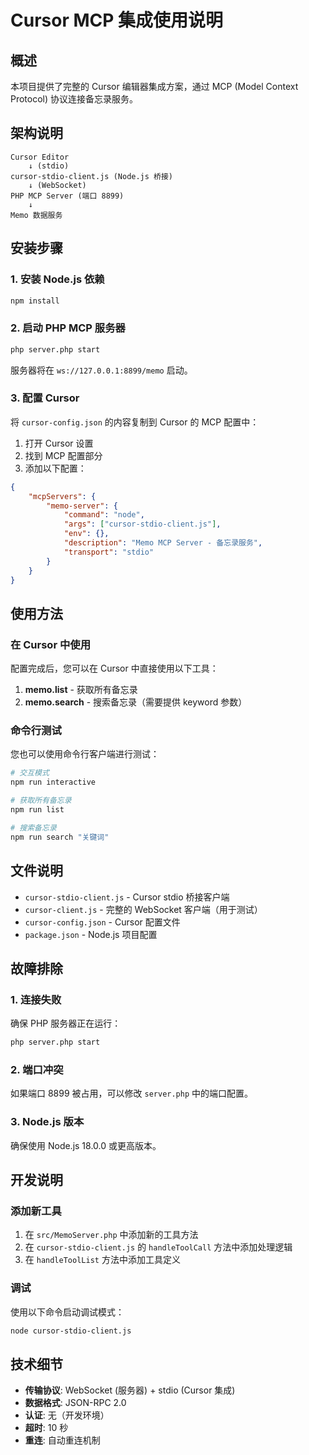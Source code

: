 # Cursor MCP 集成使用说明

## 概述

本项目提供了完整的 Cursor 编辑器集成方案，通过 MCP (Model Context Protocol) 协议连接备忘录服务。

## 架构说明

```
Cursor Editor
    ↓ (stdio)
cursor-stdio-client.js (Node.js 桥接)
    ↓ (WebSocket)
PHP MCP Server (端口 8899)
    ↓
Memo 数据服务
```

## 安装步骤

### 1. 安装 Node.js 依赖

```bash
npm install
```

### 2. 启动 PHP MCP 服务器

```bash
php server.php start
```

服务器将在 `ws://127.0.0.1:8899/memo` 启动。

### 3. 配置 Cursor

将 `cursor-config.json` 的内容复制到 Cursor 的 MCP 配置中：

1. 打开 Cursor 设置
2. 找到 MCP 配置部分
3. 添加以下配置：

```json
{
    "mcpServers": {
        "memo-server": {
            "command": "node",
            "args": ["cursor-stdio-client.js"],
            "env": {},
            "description": "Memo MCP Server - 备忘录服务",
            "transport": "stdio"
        }
    }
}
```

## 使用方法

### 在 Cursor 中使用

配置完成后，您可以在 Cursor 中直接使用以下工具：

1. **memo.list** - 获取所有备忘录
2. **memo.search** - 搜索备忘录（需要提供 keyword 参数）

### 命令行测试

您也可以使用命令行客户端进行测试：

```bash
# 交互模式
npm run interactive

# 获取所有备忘录
npm run list

# 搜索备忘录
npm run search "关键词"
```

## 文件说明

- `cursor-stdio-client.js` - Cursor stdio 桥接客户端
- `cursor-client.js` - 完整的 WebSocket 客户端（用于测试）
- `cursor-config.json` - Cursor 配置文件
- `package.json` - Node.js 项目配置

## 故障排除

### 1. 连接失败

确保 PHP 服务器正在运行：
```bash
php server.php start
```

### 2. 端口冲突

如果端口 8899 被占用，可以修改 `server.php` 中的端口配置。

### 3. Node.js 版本

确保使用 Node.js 18.0.0 或更高版本。

## 开发说明

### 添加新工具

1. 在 `src/MemoServer.php` 中添加新的工具方法
2. 在 `cursor-stdio-client.js` 的 `handleToolCall` 方法中添加处理逻辑
3. 在 `handleToolList` 方法中添加工具定义

### 调试

使用以下命令启动调试模式：
```bash
node cursor-stdio-client.js
```

## 技术细节

- **传输协议**: WebSocket (服务器) + stdio (Cursor 集成)
- **数据格式**: JSON-RPC 2.0
- **认证**: 无（开发环境）
- **超时**: 10 秒
- **重连**: 自动重连机制
